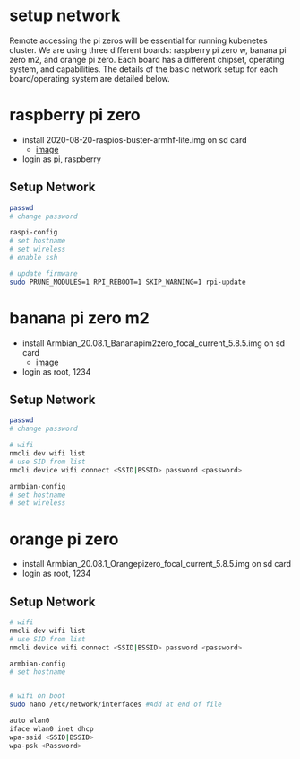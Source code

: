 # setup network

Remote accessing the pi zeros will be essential for running kubenetes cluster.
We are using three different boards: raspberry pi zero w, banana pi zero m2, and orange pi zero.
Each board has a different chipset, operating system, and capabilities.
The details of the basic network setup for each board/operating system are detailed below.

# raspberry pi zero

* install 2020-08-20-raspios-buster-armhf-lite.img on sd card
  * [image](https://www.raspberrypi.org/downloads/raspberry-pi-os/)
* login as pi, raspberry

## Setup Network

```bash
passwd
# change password

raspi-config
# set hostname
# set wireless
# enable ssh

# update firmware
sudo PRUNE_MODULES=1 RPI_REBOOT=1 SKIP_WARNING=1 rpi-update
```

# banana pi zero m2

* install Armbian_20.08.1_Bananapim2zero_focal_current_5.8.5.img on sd card
  * [image](https://www.armbian.com/bananapi-m2-zero/)
* login as root, 1234

## Setup Network

```bash
passwd
# change password

# wifi
nmcli dev wifi list
# use SID from list
nmcli device wifi connect <SSID|BSSID> password <password>

armbian-config
# set hostname
# set wireless
```

# orange pi zero

* install Armbian_20.08.1_Orangepizero_focal_current_5.8.5.img on sd card
* login as root, 1234

## Setup Network

```bash
# wifi
nmcli dev wifi list
# use SID from list
nmcli device wifi connect <SSID|BSSID> password <password>

armbian-config
# set hostname


# wifi on boot
sudo nano /etc/network/interfaces #Add at end of file

auto wlan0
iface wlan0 inet dhcp
wpa-ssid <SSID|BSSID>
wpa-psk <Password>

```

